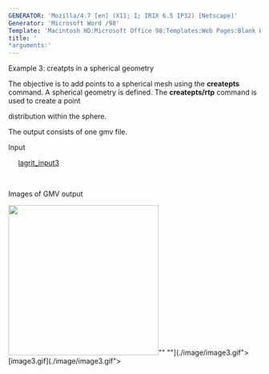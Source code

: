 ```yaml
---
GENERATOR: 'Mozilla/4.7 [en] (X11; I; IRIX 6.5 IP32) [Netscape]'
Generator: 'Microsoft Word /98'
Template: 'Macintosh HD:Microsoft Office 98:Templates:Web Pages:Blank Web Page'
title: '
*arguments:'
---
```


 Example 3: creatpts in a spherical geometry

  The objective is to add points to a spherical mesh using the
  **createpts** command.
  A spherical geometry is defined. The **createpts/rtp** command is
  used to create a point

  distribution within the sphere.

  The output consists of one gmv file.

 Input

      [lagrit\_input3](../lagrit_input3)

  

 Images of GMV output

 <img height="300" width="300" src="https://lanl.github.io/LaGriT/assets/images/image3tn.gif">""
 ""](./image/image3.gif"> [image3.gif](./image/image3.gif">
